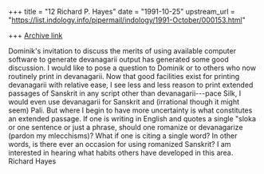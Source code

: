 +++
title = "12 Richard P. Hayes"
date = "1991-10-25"
upstream_url = "https://list.indology.info/pipermail/indology/1991-October/000153.html"

+++
[Archive link](https://list.indology.info/pipermail/indology/1991-October/000153.html)


Dominik's invitation to discuss the merits of using available
computer software to generate devanagarii output has generated some
good discussion. I would like to pose a question to Dominik or to
others who now routinely print in devanagarii. Now that good facilities
exist for printing devanagarii with relative ease, I see less and less
reason to print extended passages of Sanskrit in any script other than
devanagarii---pace Silk, I would even use devanagarii for Sanskrit and
(irrational though it might seem) Pali. But where I begin to have more
uncertainty is what constitutes an extended passage. If one is writing
in English and quotes a single "sloka or one sentence or just a phrase,
should one romanize or devanagarize (pardon my mlecchisms)? What if one
is citing a single word? In other words, is there ever an occasion for
using romanized Sanskrit? I am interested in hearing what habits others
have developed in this area.
Richard Hayes




